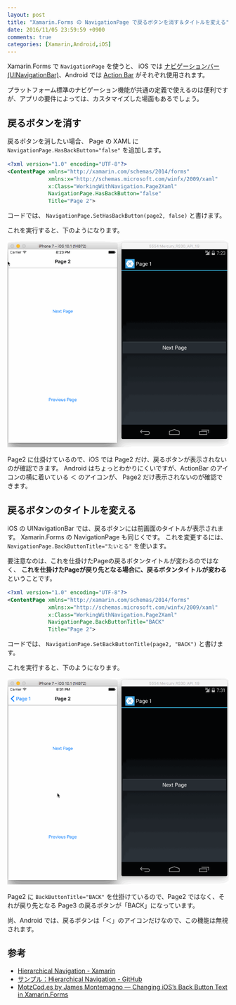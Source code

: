 ```yaml
---
layout: post
title: "Xamarin.Forms の NavigationPage で戻るボタンを消す＆タイトルを変える"
date: 2016/11/05 23:59:59 +0900
comments: true
categories: [Xamarin,Android,iOS]
---
```

Xamarin.Forms で ``NavigationPage`` を使うと、 iOS では [ナビゲーションバー(UINavigationBar)](https://developer.apple.com/jp/documentation/UserExperience/Conceptual/MobileHIG/Bars/Bars.html#//apple_ref/doc/uid/TP40006556-CH12-SW3)、Android では [Action Bar](https://developer.android.com/design/patterns/actionbar.html) がそれぞれ使用されます。

<!--more-->

プラットフォーム標準のナビゲーション機能が共通の定義で使えるのは便利ですが、アプリの要件によっては、カスタマイズした場面もあるでしょう。

## 戻るボタンを消す

戻るボタンを消したい場合、 Page の XAML に ``NavigationPage.HasBackButton="false"`` を追加します。

```xml
<?xml version="1.0" encoding="UTF-8"?>
<ContentPage xmlns="http://xamarin.com/schemas/2014/forms" 
			 xmlns:x="http://schemas.microsoft.com/winfx/2009/xaml" 
			 x:Class="WorkingWithNavigation.Page2Xaml"
			 NavigationPage.HasBackButton="false"
			 Title="Page 2">
```

コードでは、 ``NavigationPage.SetHasBackButton(page2, false)`` と書けます。

これを実行すると、下のようになります。

![](/assets/images/posts/customize_back_button_in_Xamarin_forms_01.gif)

Page2 に仕掛けているので、iOS では Page2 だけ、戻るボタンが表示されないのが確認できます。
Android はちょっとわかりにくいですが、ActionBar のアイコンの横に着いている ＜ のアイコンが、 Page2 だけ表示されないのが確認できます。


## 戻るボタンのタイトルを変える

iOS の UINavigationBar では、戻るボタンには前画面のタイトルが表示されます。
Xamarin.Forms の NavigationPage も同じくです。
これを変更するには、 ``NavigationPage.BackButtonTitle="たいとる"`` を使います。

要注意なのは、これを仕掛けたPageの戻るボタンタイトルが変わるのではなく、 **これを仕掛けたPageが戻り先となる場合に、戻るボタンタイトルが変わる** ということです。

```xml
<?xml version="1.0" encoding="UTF-8"?>
<ContentPage xmlns="http://xamarin.com/schemas/2014/forms" 
			 xmlns:x="http://schemas.microsoft.com/winfx/2009/xaml" 
			 x:Class="WorkingWithNavigation.Page2Xaml"
			 NavigationPage.BackButtonTitle="BACK"
			 Title="Page 2">
```

コードでは、 ``NavigationPage.SetBackButtonTitle(page2, "BACK")`` と書けます。

これを実行すると、下のようになります。

![](/assets/images/posts/customize_back_button_in_Xamarin_forms_02.gif)

Page2 に ``BackButtonTitle="BACK"`` を仕掛けているので、Page2 ではなく、それが戻り先となる Page3 の戻るボタンが「BACK」になっています。

尚、Android では、戻るボタンは「＜」のアイコンだけなので、この機能は無視されます。

## 参考

* [Hierarchical Navigation - Xamarin](https://developer.xamarin.com/guides/xamarin-forms/user-interface/navigation/hierarchical/)
* [サンプル：Hierarchical Navigation - GitHub](https://github.com/xamarin/xamarin-forms-samples/tree/master/Navigation/Hierarchical)
* [MotzCod.es by James Montemagno — Changing iOS’s Back Button Text in Xamarin.Forms](http://motzcod.es/post/136765476207/changing-ioss-back-button-text-in-xamarinforms)
